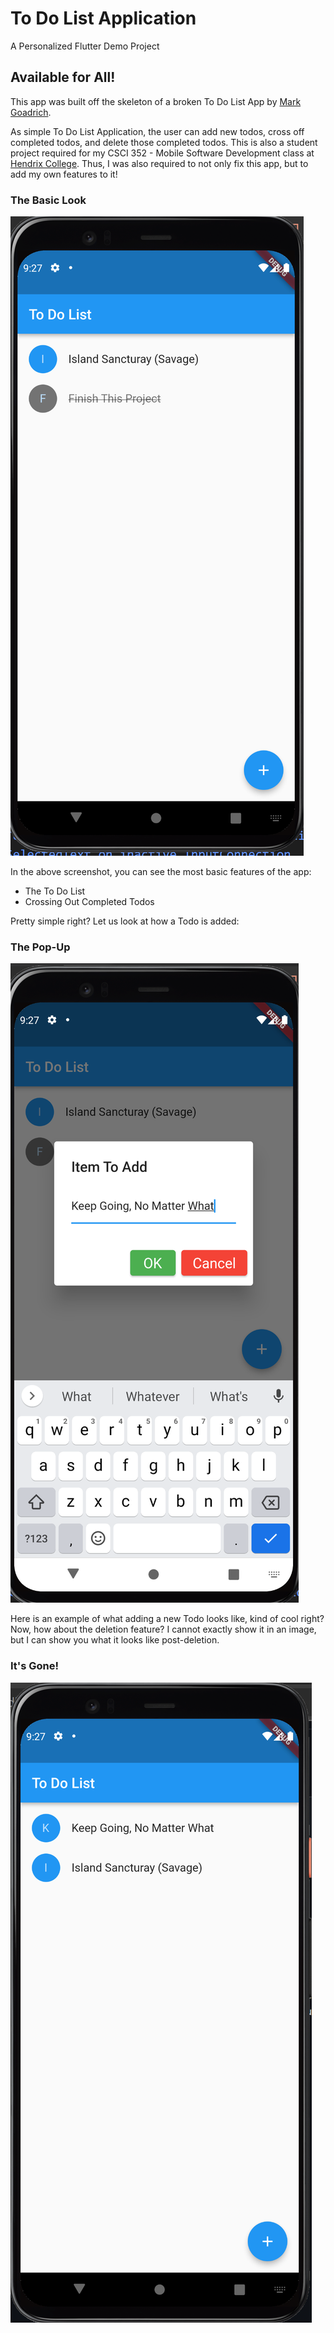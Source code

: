 # To Do List Application

A Personalized Flutter Demo Project

## Available for All!

This app was built off the skeleton of a broken To Do List App by [Mark Goadrich](https://github.com/mgoadric/to-dont-list).

As simple To Do List Application, the user can add new todos, cross off completed todos, and delete those completed todos. This is also a student project required for my CSCI 352 - Mobile Software Development class at [Hendrix College](https://www.hendrix.edu/). Thus, I was also required to not only fix this app, but to add my own features to it! 

### The Basic Look
![/assets/images/appshot1PNG.PNG](/assets/images/appshot1PNG.PNG)

In the above screenshot, you can see the most basic features of the app: 
- The To Do List
- Crossing Out Completed Todos

Pretty simple right? Let us look at how a Todo is added:

### The Pop-Up
![/assets/images/appshot2.PNG](/assets/images/appshot2.PNG)

Here is an example of what adding a new Todo looks like, kind of cool right?
Now, how about the deletion feature? I cannot exactly show it in an image, but I can show you what it looks like post-deletion.

### It's Gone!
![assets/images/appshot5.PNG](/assets/images/appshot5.PNG)

